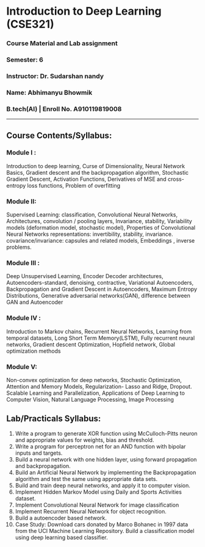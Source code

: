 # Introduction to Deep Learning (CSE321)

### Course Material and Lab assignment
### Semester: 6 
### Instructor: Dr. Sudarshan nandy  
### Name: Abhimanyu Bhowmik
### B.tech(AI) | Enroll No. A910119819008


------------------------------------------------------------------------------------------------------

## Course Contents/Syllabus:

### Module I :

Introduction to deep learning, Curse of Dimensionality, Neural Network Basics, Gradient descent and the backpropagation algorithm, Stochastic Gradient Descent, Activation Functions, Derivatives of MSE and cross-entropy loss functions, Problem of overfitting

### Module II:

Supervised Learning: classification, Convolutional Neural Networks, Architectures, convolution / pooling layers, Invariance, stability, Variability models (deformation model, stochastic model), Properties of Convolutional Neural Networks representations: invertibility, stability, invariance. covariance/invariance: capsules and related models, Embeddings , inverse problems.

### Module III :

Deep Unsupervised Learning, Encoder Decoder architectures, Autoencoders-standard, denoising, contractive, Variational Autoencoders, Backpropagation and Gradient Descent in Autoencoders, Maximum Entropy Distributions, Generative adversarial networks(GAN), difference between GAN and Autoencoder

### Module IV :

Introduction to Markov chains, Recurrent Neural Networks, Learning from temporal datasets, Long Short Term Memory(LSTM), Fully recurrent neural networks, Gradient descent Optimization, Hopfield network, Global optimization methods 

### Module V:

Non-convex optimization for deep networks, Stochastic Optimization, Attention and Memory Models, Regularization- Lasso and Ridge, Dropout. Scalable Learning and Parallelization, Applications of Deep Learning to Computer Vision, Natural Language Processing, Image Processing


## Lab/Practicals Syllabus:

1. Write a program to generate XOR function using McCulloch-Pitts neuron and appropriate values for weights, bias and threshold.
2. Write a program for perceptron net for an AND function with bipolar inputs and targets.
3. Build a neural network with one hidden layer, using forward propagation and backpropagation.
4. Build an Artificial Neural Network by implementing the Backpropagation algorithm and test the same using appropriate data sets.
5. Build and train deep neural networks, and apply it to computer vision.
6. Implement Hidden Markov Model using Daily and Sports Activities dataset.
7. Implement Convolutional Neural Network for image classification
8. Implement Recurrent Neural Network for object recognition.
9. Build a autoencoder based network.
10. Case Study: Download cars donated by Marco Bohanec in 1997 data from the UCI Machine Learning Repository. Build a classification model using deep learning based classifier.



